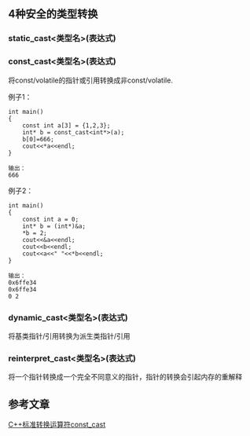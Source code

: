 ## 4种安全的类型转换
### static_cast<类型名>(表达式)

### const_cast<类型名>(表达式)
将const/volatile的指针或引用转换成非const/volatile.

例子1：
```
int main()
{	
  	const int a[3] = {1,2,3};
  	int* b = const_cast<int*>(a);
  	b[0]=666;
  	cout<<*a<<endl;
}

输出：
666
```

例子2：
```
int main()
{	
	const int a = 0;
	int* b = (int*)&a;
	*b = 2;
	cout<<&a<<endl;
	cout<<b<<endl;
	cout<<a<<" "<<*b<<endl;
}

输出：
0x6ffe34
0x6ffe34
0 2
```


### dynamic_cast<类型名>(表达式)
将基类指针/引用转换为派生类指针/引用

### reinterpret_cast<类型名>(表达式)
将一个指针转换成一个完全不同意义的指针，指针的转换会引起内存的重解释

## 参考文章
[C++标准转换运算符const_cast](https://www.cnblogs.com/ider/archive/2011/07/22/cpp_cast_operator_part2.html)
